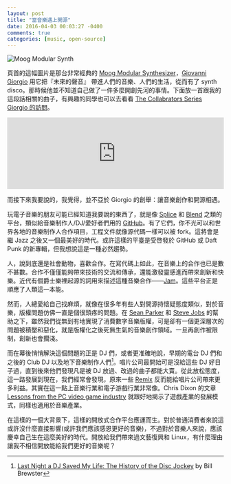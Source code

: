 ```yaml
---
layout: post
title: "當音樂遇上開源"
date: 2016-04-03 00:03:27 -0400
comments: true
categories: [music, open-source]
---
```

![Moog Modular Synth](https://cloud.githubusercontent.com/assets/480759/14236501/0051f722-f9e5-11e5-8dd8-6ec43da87e4c.jpg)

頁首的這幅圖片是那台非常經典的 [Moog Modular Synthesizer](https://en.wikipedia.org/wiki/Moog_modular_synthesizer)，[Giovanni Giorgio](https://en.wikipedia.org/wiki/Giorgio_Moroder) 用它把『未來的聲音』 帶進人們的音樂、人們的生活，從而有了 synth disco。那時候他並不知道自己做了一件多麼開創先河的事情。下面放一首跟我的這段話相關的曲子，有興趣的同學也可以去看看 [The Collabrators Series](http://www.randomaccessmemories.com) [Giorgio 的訪問](https://www.youtube.com/watch?v=eYDvxo-M0OQ)。

<!--more-->

<iframe width="100%" height="166" scrolling="no" frameborder="no" src="https://w.soundcloud.com/player/?url=https%3A//api.soundcloud.com/tracks/130363831&amp;color=ff5500&auto_play=false&hide_related=false&show_comments=true&show_user=true&show_reposts=false"></iframe>

而接下來我要說的，我覺得，並不亞於 Giorgio 的創舉：讓音樂創作和開源相遇。

玩電子音樂的朋友可能已經知道我要說的東西了，就是像 [Splice](https://splice.com) 和 [Blend](https://blend.io/feed) 之類的平台，類似給音樂制作人/DJ/愛好者們用的 [GitHub](https://en.wikipedia.org/wiki/GitHub)。有了它們，你不光可以和世界各地的音樂制作人合作項目，工程文件就像源代碼一樣可以被 fork。這將會是繼 Jazz 之後又一個最美好的時代。或許這樣的平臺是受啓發於 GitHub 或 Daft Punk 的新專輯，但我想說這是一種必然趨勢。

人，說到底還是社會動物，喜歡合作。在寫代碼上如此，在音樂上的合作也已是數不甚數。合作不僅僅能夠帶來技術的交流和傳承，還能激發靈感進而帶來創新和快樂。近代有個爵士樂裡起源的詞用來描述這種音樂合作——[Jam](https://en.wikipedia.org/wiki/Jam_session)。這些平台正是順應了人類這一本能。

然而，人總愛給自己找麻煩，就像在很多年有些人對開源持懷疑態度類似，對於音樂，版權問題仿佛一直是個很頭疼的問題。在 [Sean Parker](https://en.wikipedia.org/wiki/Sean_Parker#Napster) 和 [Steve Jobs](https://en.wikipedia.org/wiki/Steve_Jobs) 的幫助之下，雖然我們從無到有地實現了消費數字音樂版權，可是卻有一個更深層次的問題被積壓和惡化，就是版權化之後死無生氣的音樂創作領域。一旦再創作被限制，創新也會擱淺。

而在幕後悄悄解決這個問題的正是 DJ 們，或者更准確地說，早期的電台 DJ 們和之後的 Club DJ 以及地下音樂制作人們[^1]。唱片公司最開始可是沒給這些 DJ 好日子過，直到後來他們發現凡是被 DJ 放過、改過的曲子都能大賣。從此放松態度，這一路發展到現在，我們經常會發現，原來一些 [Remix](https://en.wikipedia.org/wiki/Remix) 反而能給唱片公司帶來更多利益。其實在這一點上音樂行業和電子游戲行業非常像。Chris Dixon
的文章 [Lessons from the PC video game industry](https://medium.com/software-is-eating-the-world/lessons-from-the-pc-video-game-industry-3350bb7713de#.omszygo22) 就跟好地揭示了遊戲產業的發展模式，同樣也適用於音樂產業。

在這樣的一個大背景下，這樣的開放式合作平台應運而生。對於普通消費者來說這或許沒什麼直接影響(或許我們應該感恩更好的音樂)，不過對於音樂人來說，應該慶幸自己生在這麼美好的時代。開放給我們帶來過文藝復興和 Linux，有什麼理由讓我不相信開放能給我們更好的音樂呢？

[^1]: [Last Night a DJ Saved My Life: The History of the Disc Jockey](http://amzn.to/1RyUlN8) by Bill Brewster
